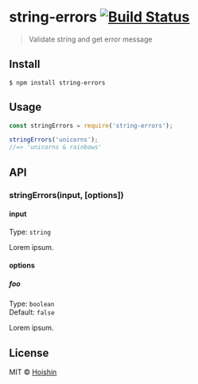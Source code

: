 # string-errors [![Build Status](https://travis-ci.org/Hoishin/string-errors.svg?branch=master)](https://travis-ci.org/Hoishin/string-errors)

> Validate string and get error message


## Install

```
$ npm install string-errors
```


## Usage

```js
const stringErrors = require('string-errors');

stringErrors('unicorns');
//=> 'unicorns & rainbows'
```


## API

### stringErrors(input, [options])

#### input

Type: `string`

Lorem ipsum.

#### options

##### foo

Type: `boolean`<br>
Default: `false`

Lorem ipsum.


## License

MIT © [Hoishin](https://github.com/Hoishin)
